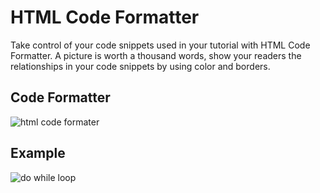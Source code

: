 # HTML Code Formatter

Take control of your code snippets used in your tutorial with HTML Code Formatter.
A picture is worth a thousand words, show your readers the relationships in your code snippets by using color and borders.



## Code Formatter
![html code formater](https://user-images.githubusercontent.com/35147263/50862765-5b817400-1351-11e9-972a-9ab8041d10b3.PNG)



## Example
![do while loop](https://user-images.githubusercontent.com/35147263/50860681-6cc78200-134b-11e9-819e-7f17a2ed1e14.PNG)
